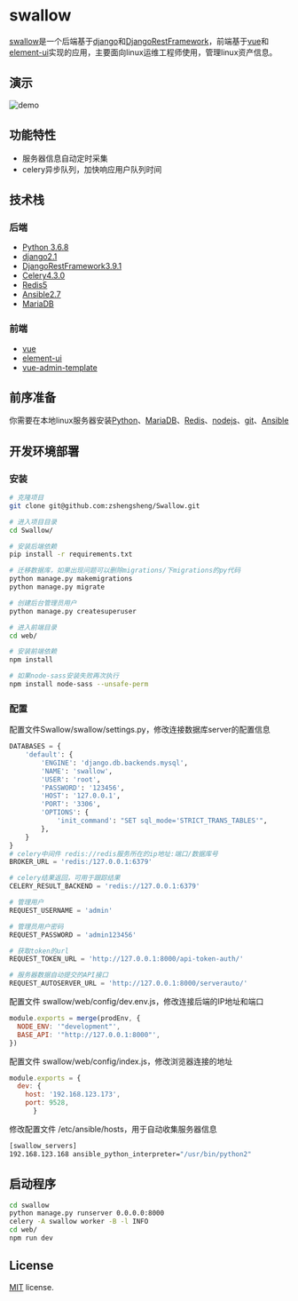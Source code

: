 # swallow

[swallow](https://github.com/zshengsheng/Swallow)是一个后端基于[django](https://github.com/django/django)和[DjangoRestFramework](https://github.com/encode/django-rest-framework)，前端基于[vue](https://github.com/vuejs/vue)和[element-ui](https://github.com/ElemeFE/element)实现的应用，主要面向linux运维工程师使用，管理linux资产信息。

## 演示

![demo](https://github.com/zshengsheng/JiaJun.zz.github.io/blob/master/images/Swallow/demo.gif)

## 功能特性

  - 服务器信息自动定时采集
  - celery异步队列，加快响应用户队列时间

## 技术栈

### 后端
  - [Python 3.6.8](https://www.python.org/)
  - [django2.1](https://github.com/django/django)
  - [DjangoRestFramework3.9.1](https://github.com/encode/django-rest-framework)
  - [Celery4.3.0](https://github.com/celery/celery)
  - [Redis5](https://github.com/antirez/redis)
  - [Ansible2.7](https://github.com/ansible/ansible)
  - [MariaDB](https://mariadb.org/)
### 前端
  - [vue](https://github.com/vuejs/vue)
  - [element-ui](https://github.com/ElemeFE/element)
  - [vue-admin-template](https://github.com/PanJiaChen/vue-admin-template)

## 前序准备

你需要在本地linux服务器安装[Python](https://www.python.org/)、[MariaDB](https://mariadb.org/)、[Redis](https://github.com/antirez/redis)、[nodejs](https://github.com/nodejs/node)、[git](https://git-scm.com/)、[Ansible](https://github.com/ansible/ansible)

## 开发环境部署

### 安装
```bash
# 克隆项目
git clone git@github.com:zshengsheng/Swallow.git

# 进入项目目录
cd Swallow/

# 安装后端依赖
pip install -r requirements.txt

# 迁移数据库，如果出现问题可以删除migrations/下migrations的py代码
python manage.py makemigrations
python manage.py migrate

# 创建后台管理员用户
python manage.py createsuperuser

# 进入前端目录
cd web/

# 安装前端依赖
npm install

# 如果node-sass安装失败再次执行
npm install node-sass --unsafe-perm
```

### 配置
配置文件Swallow/swallow/settings.py，修改连接数据库server的配置信息
```python
DATABASES = {
    'default': {
        'ENGINE': 'django.db.backends.mysql',
        'NAME': 'swallow',
        'USER': 'root',
        'PASSWORD': '123456',
        'HOST': '127.0.0.1',
        'PORT': '3306',
        'OPTIONS': {
            'init_command': "SET sql_mode='STRICT_TRANS_TABLES'",
        },
    }
}
# celery中间件 redis://redis服务所在的ip地址:端口/数据库号
BROKER_URL = 'redis:/127.0.0.1:6379'

# celery结果返回，可用于跟踪结果
CELERY_RESULT_BACKEND = 'redis://127.0.0.1:6379'

# 管理用户
REQUEST_USERNAME = 'admin'

# 管理员用户密码
REQUEST_PASSWORD = 'admin123456'

# 获取token的url
REQUEST_TOKEN_URL = 'http://127.0.0.1:8000/api-token-auth/'

# 服务器数据自动提交的API接口
REQUEST_AUTOSERVER_URL = 'http://127.0.0.1:8000/serverauto/'

```

配置文件 swallow/web/config/dev.env.js，修改连接后端的IP地址和端口
```js
module.exports = merge(prodEnv, {
  NODE_ENV: '"development"',
  BASE_API: '"http://127.0.0.1:8000"',
})
```

配置文件 swallow/web/config/index.js，修改浏览器连接的地址
```js
module.exports = {
  dev: {
    host: '192.168.123.173',
    port: 9528,
      }
```

修改配置文件 /etc/ansible/hosts，用于自动收集服务器信息
```bash
[swallow_servers]
192.168.123.168 ansible_python_interpreter="/usr/bin/python2"
```

## 启动程序

```bash
cd swallow
python manage.py runserver 0.0.0.0:8000
celery -A swallow worker -B -l INFO
cd web/
npm run dev
```

## License

[MIT](https://github.com/JiajunZz/swallow/blob/master/LICENSE) license.
